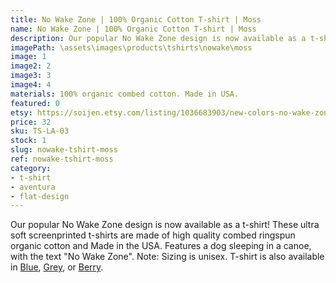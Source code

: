 ```yaml
---
title: No Wake Zone | 100% Organic Cotton T-shirt | Moss
name: No Wake Zone | 100% Organic Cotton T-shirt | Moss
description: Our popular No Wake Zone design is now available as a t-shirt! These ultra soft t-shirts are made of high quality combed ringspun organic cotton and Made in the USA. Features a dog sleeping in a canoe, with the text "No Wake Zone".
imagePath: \assets\images\products\tshirts\nowake\moss
image: 1
image2: 2
image3: 3
image4: 4
materials: 100% organic combed cotton. Made in USA.
featured: 0
etsy: https://soijen.etsy.com/listing/1036683903/new-colors-no-wake-zone-100-organic?utm_source=Copy&utm_medium=ListingManager&utm_campaign=Share&utm_term=so.lmsm&share_time=1695261131537
price: 32
sku: TS-LA-03
stock: 1
slug: nowake-tshirt-moss
ref: nowake-tshirt-moss
category:
- t-shirt
- aventura
- flat-design
---
```

Our popular No Wake Zone design is now available as a t-shirt! These ultra soft screenprinted t-shirts are made of high quality combed ringspun organic cotton and Made in the USA. Features a dog sleeping in a canoe, with the text "No Wake Zone". Note: Sizing is unisex. T-shirt is also available in <a href="/products/nowake-tshirt-b" title="No Wake Zone | 100% Organic Cotton T-shirt | Blue">Blue</a>, <a href="/products/nowake-tshirt-g" title="No Wake Zone | 100% Organic Cotton T-shirt | Grey">Grey</a>, or <a href="/products/nowake-tshirt-berry" title="No Wake Zone | 100% Organic Cotton T-shirt | Berry">Berry</a>.
